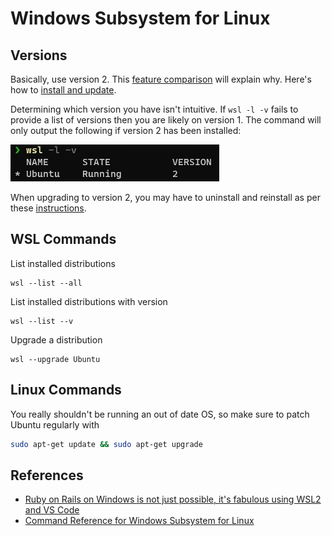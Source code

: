 # Windows Subsystem for Linux

## Versions

Basically, use version 2.  This [feature comparison](https://docs.microsoft.com/en-us/windows/wsl/compare-versions) will explain why.  Here's how to [install and update](https://docs.microsoft.com/en-us/windows/wsl/install-win10).

Determining which version you have isn't intuitive.  If `wsl -l -v` fails to provide a list of versions then you are likely on version 1.  The command will only output the following if version 2 has been installed:

![wsl_list_versions](images/wsl_list_versions.png)

When upgrading to version 2, you may have to uninstall and reinstall as per these [instructions](https://www.digitalocean.com/community/posts/trying-the-new-wsl-2-its-fast-windows-subsystem-for-linux).

## WSL Commands

List installed distributions

```shell
wsl --list --all
```

List installed distributions with version

```shell
wsl --list --v
```

Upgrade a distribution

```shell
wsl --upgrade Ubuntu
```

## Linux Commands

You really shouldn't be running an out of date OS, so make sure to patch Ubuntu regularly with

```bash
sudo apt-get update && sudo apt-get upgrade
```




## References

- [Ruby on Rails on Windows is not just possible, it's fabulous using WSL2 and VS Code](https://www.hanselman.com/blog/ruby-on-rails-on-windows-is-not-just-possible-its-fabulous-using-wsl2-and-vs-code)
- [Command Reference for Windows Subsystem for Linux](https://docs.microsoft.com/en-us/windows/wsl/reference)
